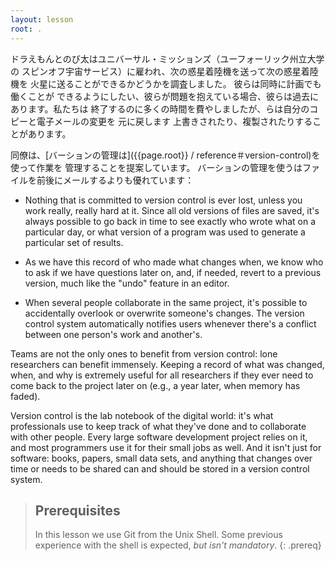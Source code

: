 ```yaml
---
layout: lesson
root: .
---
```


ドラえもんとのび太はユニバーサル・ミッションズ（ユーフォーリック州立大学の
スピンオフ宇宙サービス）に雇われ、次の惑星着陸機を送って次の惑星着陸機を
火星に送ることができるかどうかを調査しました。 彼らは同時に計画でも働くことが
できるようにしたい、彼らが問題を抱えている場合、彼らは過去にあります。私たちは
終了するのに多くの時間を費やしましたが、らは自分のコピーと電子メールの変更を
元に戻します 上書きされたり、複製されたりすることがあります。

同僚は、[バーションの管理は]({{page.root}} / reference＃version-control)を使って作業を
管理することを提案しています。 バーションの管理を使うはファイルを前後にメールするよりも優れています：

*   Nothing that is committed to version control is ever lost, unless
    you work really, really hard at it. Since all old versions of
    files are saved, it's always possible to go back in time to see
    exactly who wrote what on a particular day, or what version of a
    program was used to generate a particular set of results.

*   As we have this record of who made what changes when, we know who to ask
    if we have questions later on, and, if needed, revert to a previous
    version, much like the "undo" feature in an editor.

*   When several people collaborate in the same project, it's possible to
    accidentally overlook or overwrite someone's changes. The version control
    system automatically notifies users whenever there's a conflict between one
    person's work and another's.

Teams are not the only ones to benefit from version control: lone
researchers can benefit immensely.  Keeping a record of what was
changed, when, and why is extremely useful for all researchers if they
ever need to come back to the project later on (e.g., a year later,
when memory has faded).

Version control is the lab notebook of the digital world: it's what
professionals use to keep track of what they've done and to
collaborate with other people.  Every large software development
project relies on it, and most programmers use it for their small jobs
as well.  And it isn't just for software: books,
papers, small data sets, and anything that changes over time or needs
to be shared can and should be stored in a version control system.

> ## Prerequisites
>
> In this lesson we use Git from the Unix Shell.
> Some previous experience with the shell is expected,
> *but isn't mandatory*.
{: .prereq}

